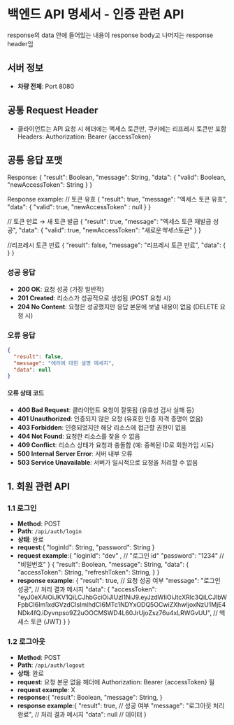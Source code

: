 # 백엔드 API 명세서 - 인증 관련 API

response의 data 안에 들어있는 내용이 response body고 나머지는 response header임

## 서버 정보

- **차량 전체**: Port 8080

## 공통 Request Header

- 클라이언트는 API 요청 시 헤더에는 액세스 토큰만, 쿠키에는 리프레시 토큰만 포함
  Headers: Authorization: Bearer {accessToken}

## 공통 응답 포맷

Response:
{
"result": Boolean,
"message": String,
"data": {
"valid": Boolean,
"newAccessToken": String
}
}

Response example:
// 토큰 유효
{
"result": true,
"message": "엑세스 토큰 유효",
"data": {
"valid": true,
"newAccessToken" : null
}
}

// 토큰 만료 → 새 토큰 발급
{
"result": true,
"message": "엑세스 토큰 재발급 성공",
"data": {
"valid": true,
"newAccessToken": "새로운*엑세스*토큰"
}
}

//리프레시 토큰 만료
{
"result": false,
"message": "리프레시 토큰 만료",
"data": {
}
}

### 성공 응답

- **200 OK**: 요청 성공 (가장 일반적)
- **201 Created**: 리소스가 성공적으로 생성됨 (POST 요청 시)
- **204 No Content**: 요청은 성공했지만 응답 본문에 보낼 내용이 없음 (DELETE 요청 시)

### 오류 응답

```json
{
  "result": false,
  "message": "에러에 대한 설명 메세지",
  "data": null
}
```

#### 오류 상태 코드

- **400 Bad Request**: 클라이언트 요청이 잘못됨 (유효성 검사 실패 등)
- **401 Unauthorized**: 인증되지 않은 요청 (유효한 인증 자격 증명이 없음)
- **403 Forbidden**: 인증되었지만 해당 리소스에 접근할 권한이 없음
- **404 Not Found**: 요청한 리소스를 찾을 수 없음
- **409 Conflict**: 리소스 상태가 요청과 충돌함 (예: 중복된 ID로 회원가입 시도)
- **500 Internal Server Error**: 서버 내부 오류
- **503 Service Unavailable**: 서버가 일시적으로 요청을 처리할 수 없음

## 1. 회원 관련 API

### 1.1 로그인

- **Method**: POST
- **Path**: `/api/auth/login`
- **상태**: 완료
- **request**:{
  "loginId": String,
  "password": String
  }
- **request example**:{
  "loginId": "dev" , // "로그인 id"
  "password": "1234" // "비밀번호"
  }
  {
  "result": Boolean,
  "message": String,
  "data": {
  "accessToken": String,
  "refreshToken": String,
  }
  }
- **response example**:
  {
  "result": true, // 요청 성공 여부
  "message": "로그인 성공", // 처리 결과 메시지
  "data": {
  "accessToken": "eyJ0eXAiOiJKV1QiLCJhbGciOiJIUzI1NiJ9.eyJzdWIiOiJtcXRlc3QiLCJlbWFpbCI6Im1xdGVzdCIsImlhdCI6MTc1NDYxODQ5OCwiZXhwIjoxNzU1MjE4NDk4fQ.iDyvnpso9Z2uOOCMSWD4L60JrUjoZsz76u4xLRWGvUU", // 액세스 토큰 (JWT)
  }
  }

### 1.2 로그아웃

- **Method**: POST
- **Path**: `/api/auth/logout`
- **상태**: 완료
- **request**: 요청 본문 없음
  헤더에 Authorization: Bearer {accessToken} 필
- **request example**: X
- **response**:{
  "result": Boolean,
  "message": String,
  }
- **response example**:{
  "result": true, // 성공 여부
  "message": "로그아웃 처리 완료", // 처리 결과 메시지
  "data": null // 데이터
  }
